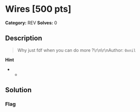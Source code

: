 # Wires [500 pts]

**Category:** REV
**Solves:** 0

## Description
>Why just fdf when you can do more ?\r\n\r\nAuthor: `0xnil`

**Hint**
* -

## Solution

### Flag

